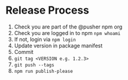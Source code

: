 # Release Process
1. Check you are part of the @pusher npm org
2. Check you are logged in to npm `npm whoami`
3. If not, login via `npm login`
4. Update version in package manifest
5. Commit
6. `git tag <VERSION e.g. 1.2.3>`
7. `git push --tags`
8. `npm run publish-please`
